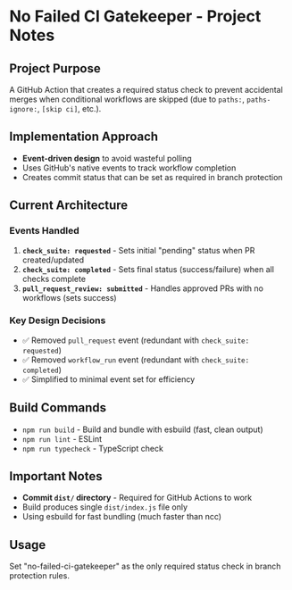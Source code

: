 # No Failed CI Gatekeeper - Project Notes

## Project Purpose

A GitHub Action that creates a required status check to prevent accidental merges when conditional workflows are skipped (due to `paths:`, `paths-ignore:`, `[skip ci]`, etc.).

## Implementation Approach

- **Event-driven design** to avoid wasteful polling
- Uses GitHub's native events to track workflow completion
- Creates commit status that can be set as required in branch protection

## Current Architecture

### Events Handled

1. **`check_suite: requested`** - Sets initial "pending" status when PR created/updated
2. **`check_suite: completed`** - Sets final status (success/failure) when all checks complete
3. **`pull_request_review: submitted`** - Handles approved PRs with no workflows (sets success)

### Key Design Decisions

- ✅ Removed `pull_request` event (redundant with `check_suite: requested`)
- ✅ Removed `workflow_run` event (redundant with `check_suite: completed`)
- ✅ Simplified to minimal event set for efficiency

## Build Commands

- `npm run build` - Build and bundle with esbuild (fast, clean output)
- `npm run lint` - ESLint
- `npm run typecheck` - TypeScript check

## Important Notes

- **Commit `dist/` directory** - Required for GitHub Actions to work
- Build produces single `dist/index.js` file only
- Using esbuild for fast bundling (much faster than ncc)

## Usage

Set "no-failed-ci-gatekeeper" as the only required status check in branch protection rules.
